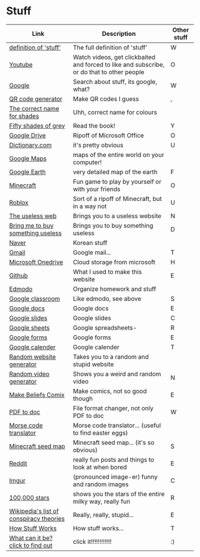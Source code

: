 # Stuff

Link|Description|Other stuff
-|-|-
[definition of 'stuff'](https://www.dictionary.com/browse/stuff)|The full definition of 'stuff'|W
[Youtube](youtube.com)|Watch videos, get clickbaited and forced to like and subscribe, or do that to other people|O
[Google](google.com)|Search about stuff, its google, what?|W
[QR code generator](qr-code-generator.com)|Make QR codes I guess|,
[The correct name for shades](digitalsynopsis.com/design/color-thesaurus-correct-name-of-shades)|Uhh, correct name for colours| 
[Fifty shades of grey](http://readonlinefreebook.com/fifty-shades-of-grey)|Read the book!|Y
[Google Drive](drive.google.com)|Ripoff of Microsoft Office|O
[Dictionary.com](dictionary.com)|it's pretty obvious|U
[Google Maps](google.com/maps)|maps of the entire world on your computer!|
[Google Earth](google.com/earth)|very detailed map of the earth|F
[Minecraft](https://www.minecraft.net/en-us/about-minecraft)|Fun game to play by yourself or with your friends|O
[Roblox](roblox.com)|Sort of a ripoff of Minecraft, but in a way not|U
[The useless web](https://theuselessweb.com)|Brings you to a useless website|N
[Bring me to buy something useless](https://weirdorconfusing.com/)|Brings you to buy something useless|D
[Naver](naver.com)|Korean stuff| 
[Gmail](mail.google.com)|Google mail...|T
[Microsoft Onedrive](onedrive.com)|Cloud storage from microsoft|H
[Github](github.com)|What I used to make this website|E
[Edmodo](new.edmodo.com)|Organize homework and stuff| 
[Google classroom](google.classroom.com)|Like edmodo, see above|S
[Google docs](docs.google.com/document)|Google docs|E
[Google slides](docs.google.com/presentation)|Google slides|C
[Google sheets](docs.google.com/spreadsheets)|Google spreadsheets-|R
[Google forms](docs.google.com/forms)|Google forms|E
[Google calender](calender.google.com)|Google calender|T
[Random website generator](https://random-ize.com/random-website/)|Takes you to a random and stupid website|
[Random video generator](https://random-ize.com/random-youtube/)|Shows you a weird and random video|N
[Make Beliefs Comix](www.makebeliefscomix.com)|Make comics, not so good though|E
[PDF to doc](https://pdf2doc.com/)|File format changer, not only PDF to doc|W
[Morse code translator](https://morsecode.world/international/translator.html)|Morse code translator... (useful to find easter eggs)|
[Minecraft seed map](https://www.chunkbase.com/apps/seed-map)|Minecraft seed map... (it's so obvious)|S
[Reddit](https://www.reddit.com/)|really fun posts and things to look at when bored|E
[Imgur](https://imgur.com/)|(pronounced image-er) funny and random images|C
[100,000 stars](https://stars.chromeexperiments.com/)|shows you the stars of the entire milky way, really fun|R
[Wikipedia's list of conspiracy theories](https://en.wikipedia.org/wiki/List_of_conspiracy_theories)|Really, really, stupid...|E
[How Stuff Works](https://www.howstuffworks.com/)|How stuff works...|T
[What can it be? click to find out](https://cant-not-tweet-this.com/)|click it!!!!!!!!!!!!|:)
